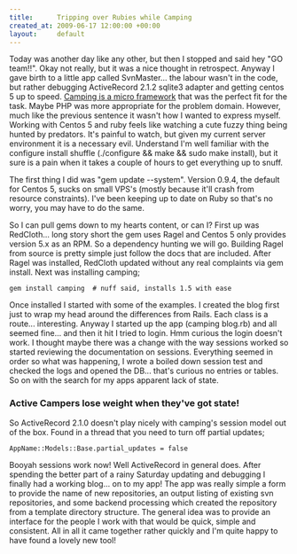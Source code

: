 ```yaml
---
title:      Tripping over Rubies while Camping
created_at: 2009-06-17 12:00:00 +00:00
layout:     default
---
```


Today was another day like any other, but then I stopped and said hey "GO team!!". Okay not really, but it was a nice thought in retrospect. Anyway I gave birth to a little app called SvnMaster... the labour wasn't in the code, but rather debugging ActiveRecord 2.1.2 sqlite3 adapter and getting centos 5 up to speed. [Camping is a micro framework](http://redhanded.hobix.com/bits/campingAMicroframework.html) that was the perfect fit for the task. Maybe PHP was more appropriate for the problem domain. However, much like the previous sentence it wasn't how I wanted to express myself.
Working with Centos 5 and ruby feels like watching a cute fuzzy thing being hunted by predators. It's painful to watch, but given my current server environment it is a necessary evil. Understand I'm well familiar with the configure install shuffle (./configure && make && sudo make install), but it sure is a pain when it takes a couple of hours to get everything up to snuff.

The first thing I did was "gem update --system". Version 0.9.4, the default for Centos 5, sucks on small VPS's (mostly because it'll crash from resource constraints). I've been keeping up to date on Ruby so that's no worry, you may have to do the same.

So I can pull gems down to my hearts content, or can I? First up was RedCloth... long story short the gem uses Ragel and Centos 5 only provides version 5.x as an RPM. So a dependency hunting we will go. Building Ragel from source is pretty simple just follow the docs that are included. After Ragel was installed, RedCloth updated without any real complaints via gem install. Next was installing camping;

`gem install camping  # nuff said, installs 1.5 with ease`

Once installed I started with some of the examples. I created the blog first just to wrap my head around the differences from Rails. Each class is a route... interesting. Anyway I started up the app (camping blog.rb) and all seemed fine... and then it hit I tried to login. Hmm curious the login doesn't work. I thought maybe there was a change with the way sessions worked so started reviewing the documentation on sessions. Everything seemed in order so what was happening, I wrote a boiled down session test and checked the logs and opened the DB... that's curious no entries or tables. So on with the search for my apps apparent lack of state.

### Active Campers lose weight when they've got state!

So ActiveRecord 2.1.0 doesn't play nicely with camping's session model out of the box. Found in a thread that you need to turn off partial updates;

`AppName::Models::Base.partial_updates = false`

Booyah sessions work now! Well ActiveRecord in general does. After spending the better part of a rainy Saturday updating and debugging I finally had a working blog... on to my app! The app was really simple a form to provide the name of new repositories, an output listing of existing svn repositories, and some backend processing which created the repository from a template directory structure. The general idea was to provide an interface for the people I work with that would be quick, simple and consistent. All in all it came together rather quickly and I'm quite happy to have found a lovely new tool!
